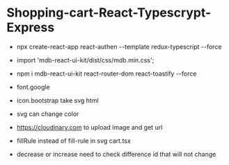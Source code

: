 # Shopping-cart-React-Typescrypt-Express
- npx create-react-app react-authen --template redux-typescript --force
- import 'mdb-react-ui-kit/dist/css/mdb.min.css';
- npm i mdb-react-ui-kit react-router-dom react-toastify --force
- font.google
- icon.bootstrap take svg html
- svg can change color
- https://cloudinary.com to upload image and get url

- fillRule instead of fill-rule in svg cart.tsx
- decrease or increase need to check difference id that will not change

